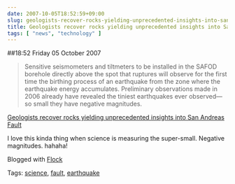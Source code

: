 ```yaml
---
date: 2007-10-05T18:52:59+09:00
slug: geologists-recover-rocks-yielding-unprecedented-insights-into-san-andreas-fault
title: Geologists recover rocks yielding unprecedented insights into San Andreas Fault
tags: [ "news", "technology" ]
---
```


##18:52 Friday 05 October 2007

> Sensitive seismometers and tiltmeters to be installed in the SAFOD borehole directly above the spot that ruptures will observe for the first time the birthing process of an earthquake from the zone where the earthquake energy accumulates. Preliminary observations made in 2006 already have revealed the tiniest earthquakes ever observed—so small they have negative magnitudes.

[Geologists recover rocks yielding unprecedented insights into San Andreas Fault](http://news-service.stanford.edu/news/2007/october10/safod-101007.html)


I love this kinda thing when science is measuring the super-small.  Negative magnitudes.  hahaha!

Blogged with [Flock](http://www.flock.com/blogged-with-flock)

Tags: [science](http://technorati.com/tag/science), [fault](http://technorati.com/tag/fault), [ earthquake](http://technorati.com/tag/%20earthquake)
